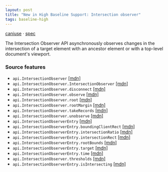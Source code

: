 ```yaml
---
layout: post
title: "New in High Baseline Support: Intersection observer"
tags: baseline-high
---
```


[caniuse](https://caniuse.com/?search=intersection-observer) · [spec](https://w3c.github.io/IntersectionObserver/)

The Intersection Observer API asynchronously observes changes in the intersection of a target element with an ancestor element or with a top-level document's viewport.

### Source features

- ``api.IntersectionObserver`` [[mdn]](https://https://developer.mozilla.org/en-US/search?q=api.IntersectionObserver)
- ``api.IntersectionObserver.IntersectionObserver`` [[mdn]](https://https://developer.mozilla.org/en-US/search?q=api.IntersectionObserver.IntersectionObserver)
- ``api.IntersectionObserver.disconnect`` [[mdn]](https://https://developer.mozilla.org/en-US/search?q=api.IntersectionObserver.disconnect)
- ``api.IntersectionObserver.observe`` [[mdn]](https://https://developer.mozilla.org/en-US/search?q=api.IntersectionObserver.observe)
- ``api.IntersectionObserver.root`` [[mdn]](https://https://developer.mozilla.org/en-US/search?q=api.IntersectionObserver.root)
- ``api.IntersectionObserver.rootMargin`` [[mdn]](https://https://developer.mozilla.org/en-US/search?q=api.IntersectionObserver.rootMargin)
- ``api.IntersectionObserver.takeRecords`` [[mdn]](https://https://developer.mozilla.org/en-US/search?q=api.IntersectionObserver.takeRecords)
- ``api.IntersectionObserver.unobserve`` [[mdn]](https://https://developer.mozilla.org/en-US/search?q=api.IntersectionObserver.unobserve)
- ``api.IntersectionObserverEntry`` [[mdn]](https://https://developer.mozilla.org/en-US/search?q=api.IntersectionObserverEntry)
- ``api.IntersectionObserverEntry.boundingClientRect`` [[mdn]](https://https://developer.mozilla.org/en-US/search?q=api.IntersectionObserverEntry.boundingClientRect)
- ``api.IntersectionObserverEntry.intersectionRatio`` [[mdn]](https://https://developer.mozilla.org/en-US/search?q=api.IntersectionObserverEntry.intersectionRatio)
- ``api.IntersectionObserverEntry.intersectionRect`` [[mdn]](https://https://developer.mozilla.org/en-US/search?q=api.IntersectionObserverEntry.intersectionRect)
- ``api.IntersectionObserverEntry.rootBounds`` [[mdn]](https://https://developer.mozilla.org/en-US/search?q=api.IntersectionObserverEntry.rootBounds)
- ``api.IntersectionObserverEntry.target`` [[mdn]](https://https://developer.mozilla.org/en-US/search?q=api.IntersectionObserverEntry.target)
- ``api.IntersectionObserverEntry.time`` [[mdn]](https://https://developer.mozilla.org/en-US/search?q=api.IntersectionObserverEntry.time)
- ``api.IntersectionObserver.thresholds`` [[mdn]](https://https://developer.mozilla.org/en-US/search?q=api.IntersectionObserver.thresholds)
- ``api.IntersectionObserverEntry.isIntersecting`` [[mdn]](https://https://developer.mozilla.org/en-US/search?q=api.IntersectionObserverEntry.isIntersecting)
